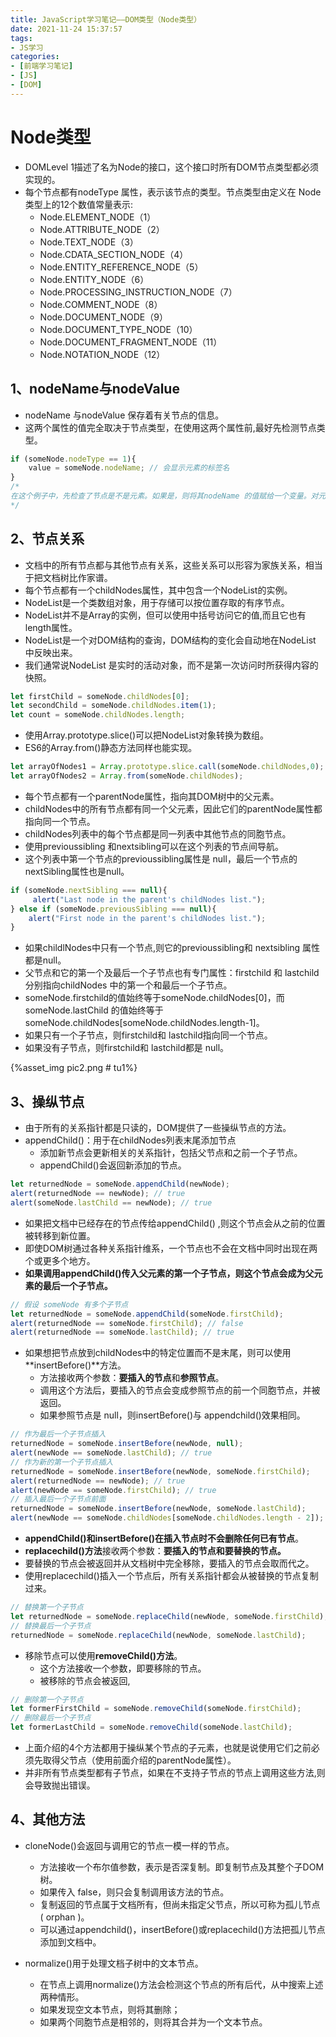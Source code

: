 ```yaml
---
title: JavaScript学习笔记——DOM类型（Node类型）
date: 2021-11-24 15:37:57
tags:
- JS学习
categories:
- [前端学习笔记]
- [JS]
- [DOM]
---
```


# Node类型

* DOMLevel 1描述了名为Node的接口，这个接口时所有DOM节点类型都必须实现的。
* 每个节点都有nodeType 属性，表示该节点的类型。节点类型由定义在 Node类型上的12个数值常量表示:
    * Node.ELEMENT_NODE（1） 
    * Node.ATTRIBUTE_NODE（2） 
    * Node.TEXT_NODE（3） 
    * Node.CDATA_SECTION_NODE（4） 
    * Node.ENTITY_REFERENCE_NODE（5） 
    * Node.ENTITY_NODE（6） 
    * Node.PROCESSING_INSTRUCTION_NODE（7） 
    * Node.COMMENT_NODE（8） 
    * Node.DOCUMENT_NODE（9） 
    * Node.DOCUMENT_TYPE_NODE（10） 
    * Node.DOCUMENT_FRAGMENT_NODE（11） 
    * Node.NOTATION_NODE（12）

## 1、nodeName与nodeValue

* nodeName 与nodeValue 保存着有关节点的信息。
* 这两个属性的值完全取决于节点类型，在使用这两个属性前,最好先检测节点类型。

```js
if (someNode.nodeType == 1){ 
    value = someNode.nodeName; // 会显示元素的标签名
}
/*
在这个例子中，先检查了节点是不是元素。如果是，则将其nodeName 的值赋给一个变量。对元素而言，nodeName始终等于元素的标签名，而nodevalue 则始终为null。
*/
```

## 2、节点关系

* 文档中的所有节点都与其他节点有关系，这些关系可以形容为家族关系，相当于把文档树比作家谱。
* 每个节点都有一个childNodes属性，其中包含一个NodeList的实例。
* NodeList是一个类数组对象，用于存储可以按位置存取的有序节点。
* NodeList并不是Array的实例，但可以使用中括号访问它的值,而且它也有length属性。
* NodeList是一个对DOM结构的查询，DOM结构的变化会自动地在NodeList 中反映出来。
* 我们通常说NodeList 是实时的活动对象，而不是第一次访问时所获得内容的快照。

```js
let firstChild = someNode.childNodes[0]; 
let secondChild = someNode.childNodes.item(1); 
let count = someNode.childNodes.length; 
```

* 使用Array.prototype.slice()可以把NodeList对象转换为数组。
* ES6的Array.from()静态方法同样也能实现。

```js
let arrayOfNodes1 = Array.prototype.slice.call(someNode.childNodes,0);
let arrayOfNodes2 = Array.from(someNode.childNodes); 
```

* 每个节点都有一个parentNode属性，指向其DOM树中的父元素。
* childNodes中的所有节点都有同一个父元素，因此它们的parentNode属性都指向同一个节点。
* childNodes列表中的每个节点都是同一列表中其他节点的同胞节点。
* 使用previoussibling 和nextsibling可以在这个列表的节点间导航。
* 这个列表中第一个节点的previoussibling属性是 null，最后一个节点的nextSibling属性也是null。
```js
if (someNode.nextSibling === null){ 
     alert("Last node in the parent's childNodes list."); 
} else if (someNode.previousSibling === null){ 
    alert("First node in the parent's childNodes list."); 
}
```

* 如果childlNodes中只有一个节点,则它的previoussibling和 nextsibling 属性都是null。
* 父节点和它的第一个及最后一个子节点也有专门属性：firstchild 和 lastchild 分别指向childNodes 中的第一个和最后一个子节点。
* someNode.firstchild的值始终等于someNode.childNodes[0]，而someNode.lastChild 的值始终等于someNode.childNodes[someNode.childNodes.length-1]。
* 如果只有一个子节点，则firstchild和 lastchild指向同一个节点。
* 如果没有子节点，则firstchild和 lastchild都是 null。

{%asset_img pic2.png # tu1%}

## 3、操纵节点

* 由于所有的关系指针都是只读的，DOM提供了一些操纵节点的方法。
* appendChild()：用于在childNodes列表末尾添加节点
    * 添加新节点会更新相关的关系指针，包括父节点和之前一个子节点。
    * appendChild()会返回新添加的节点。

```js
let returnedNode = someNode.appendChild(newNode); 
alert(returnedNode == newNode); // true 
alert(someNode.lastChild == newNode); // true
```

* 如果把文档中已经存在的节点传给appendChild() ,则这个节点会从之前的位置被转移到新位置。
* 即使DOM树通过各种关系指针维系，一个节点也不会在文档中同时出现在两个或更多个地方。
* **如果调用appendChild()传入父元素的第一个子节点，则这个节点会成为父元素的最后一个子节点。**

```js
// 假设 someNode 有多个子节点
let returnedNode = someNode.appendChild(someNode.firstChild); 
alert(returnedNode == someNode.firstChild); // false 
alert(returnedNode == someNode.lastChild); // true
```

* 如果想把节点放到childNodes中的特定位置而不是末尾，则可以使用**insertBefore()**方法。
    * 方法接收两个参数：**要插入的节点**和**参照节点**。
    * 调用这个方法后，要插入的节点会变成参照节点的前一个同胞节点，并被返回。
    * 如果参照节点是 null，则insertBefore()与 appendchild()效果相同。

```js
// 作为最后一个子节点插入
returnedNode = someNode.insertBefore(newNode, null); 
alert(newNode == someNode.lastChild); // true 
// 作为新的第一个子节点插入
returnedNode = someNode.insertBefore(newNode, someNode.firstChild); 
alert(returnedNode == newNode); // true 
alert(newNode == someNode.firstChild); // true 
// 插入最后一个子节点前面
returnedNode = someNode.insertBefore(newNode, someNode.lastChild); 
alert(newNode == someNode.childNodes[someNode.childNodes.length - 2]); // true
```

* **appendChild()和insertBefore()在插入节点时不会删除任何已有节点**。
* **replacechild()方法**接收两个参数：**要插入的节点和要替换的节点。**
* 要替换的节点会被返回并从文档树中完全移除，要插入的节点会取而代之。
* 使用replacechild()插入一个节点后，所有关系指针都会从被替换的节点复制过来。


```js
// 替换第一个子节点
let returnedNode = someNode.replaceChild(newNode, someNode.firstChild); 
// 替换最后一个子节点
returnedNode = someNode.replaceChild(newNode, someNode.lastChild);
```

* 移除节点可以使用**removeChild()方法**。
    * 这个方法接收一个参数，即要移除的节点。
    * 被移除的节点会被返回,

```js
// 删除第一个子节点
let formerFirstChild = someNode.removeChild(someNode.firstChild); 
// 删除最后一个子节点
let formerLastChild = someNode.removeChild(someNode.lastChild);
```

* 上面介绍的4个方法都用于操纵某个节点的子元素，也就是说使用它们之前必须先取得父节点（使用前面介绍的parentNode属性）。
* 并非所有节点类型都有子节点，如果在不支持子节点的节点上调用这些方法,则会导致抛出错误。

## 4、其他方法

* cloneNode()会返回与调用它的节点一模一样的节点。
    * 方法接收一个布尔值参数，表示是否深复制。即复制节点及其整个子DOM树。
    * 如果传入 false，则只会复制调用该方法的节点。
    * 复制返回的节点属于文档所有，但尚未指定父节点，所以可称为孤儿节点 ( orphan )。
    * 可以通过appendchild()，insertBefore()或replacechild()方法把孤儿节点添加到文档中。

* normalize()用于处理文档子树中的文本节点。
    * 在节点上调用normalize()方法会检测这个节点的所有后代，从中搜索上述两种情形。
    * 如果发现空文本节点，则将其删除；
    * 如果两个同胞节点是相邻的，则将其合并为一个文本节点。